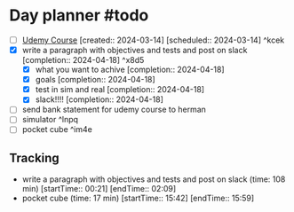 # Day planner #todo 
- [ ] [Udemy Course](https://www.udemy.com/course/ros2-for-beginners/learn/lecture/21805816#overview)  [created:: 2024-03-14]  [scheduled:: 2024-03-14] ^kcek
- [x] write a paragraph with objectives and tests and post on slack  [completion:: 2024-04-18] ^x8d5
	- [x] what you want to achive  [completion:: 2024-04-18]
	- [x] goals  [completion:: 2024-04-18]
	- [x] test in sim and real  [completion:: 2024-04-18]
	- [x] slack!!!!  [completion:: 2024-04-18]
- [ ] send bank statement for udemy course to herman
- [ ] simulator ^lnpq
- [ ] pocket cube ^im4e

## Tracking
- write a paragraph with objectives and tests and post on slack (time: 108 min) [startTime:: 00:21] [endTime:: 02:09]
- pocket cube (time: 17 min) [startTime:: 15:42] [endTime:: 15:59]